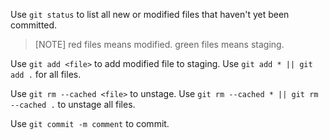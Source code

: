       
Use `git status` to list all new or modified files that haven't yet been committed.
> [NOTE]
> red files means modified.
> green files means staging.

Use `git add <file>` to add modified file to staging. Use `git add * || git add .` for all files.

Use `git rm --cached <file>` to unstage. Use `git rm --cached * || git rm --cached .` to unstage all files.

Use `git commit -m comment` to commit.

